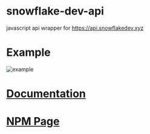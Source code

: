 # snowflake-dev-api
javascript api wrapper for https://api.snowflakedev.xyz

# Example
![example](https://i.ibb.co/SsZMn9k/carbon.png)

# [Documentation](https://1chiSensei.github.io/snowflake-dev-api)
# [NPM Page](https://npmjs.com/package/snowflake-dev-api)
